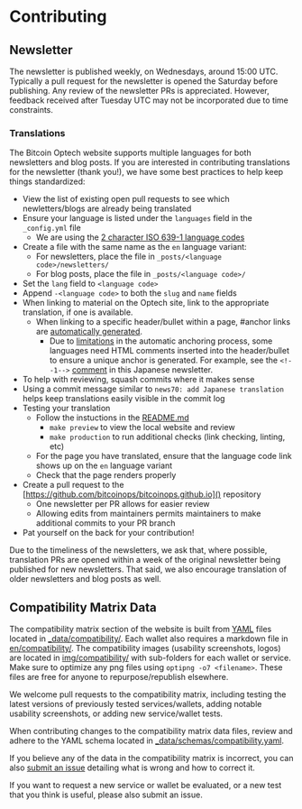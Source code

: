 # Contributing

## Newsletter

The newsletter is published weekly, on Wednesdays, around 15:00 UTC. Typically a
pull request for the newsletter is opened the Saturday before publishing. Any
review of the newsletter PRs is appreciated. However, feedback received after
Tuesday UTC may not be incorporated due to time constraints.

### Translations

The Bitcoin Optech website supports multiple languages for both newsletters and
blog posts. If you are interested in contributing translations for the
newsletter (thank you!), we have some best practices to help keep things
standardized:

- View the list of existing open pull requests to see which newletters/blogs
  are already being translated
- Ensure your language is listed under the `languages` field in the
  `_config.yml` file
  - We are using the [2 character ISO 639-1 language codes](https://en.wikipedia.org/wiki/List_of_ISO_639-1_codes)
- Create a file with the same name as the `en` language variant:
  - For newsletters, place the file in `_posts/<language code>/newsletters/`
  - For blog posts, place the file in `_posts/<language code>/`
- Set the `lang` field to `<language code>`
- Append `-<language code>` to both the `slug` and `name` fields
- When linking to material on the Optech site, link to the appropriate
  translation, if one is available.
  - When linking to a specific header/bullet within a page, #anchor links are [automatically generated](https://github.com/bitcoinops/bitcoinops.github.io/blob/master/_plugins/auto-anchor.rb).
      - Due to [limitations](https://github.com/bitcoinops/bitcoinops.github.io/pull/349)
        in the automatic anchoring process, some languages need HTML comments
        inserted into the header/bullet to ensure a unique anchor is generated.
        For example, see the `<!--1-->` [comment](https://github.com/bitcoinops/bitcoinops.github.io/commit/4e450d1a1f72219ec50ad91edae605647164d25d#diff-435f99f277721eff9e2f244149575f41R41)
        in this Japanese newsletter.
- To help with reviewing, squash commits where it makes sense
- Using a commit message similar to `news70: add Japanese translation` helps
  keep translations easily visible in the commit log
- Testing your translation
  - Follow the instuctions in the [README.md](https://github.com/bitcoinops/bitcoinops.github.io/blob/master/README.md)
    - `make preview` to view the local website and review
    - `make production` to run additional checks (link checking, linting, etc)
  - For the page you have translated, ensure that the language code link shows
    up on the `en` language variant
  - Check that the page renders properly
- Create a pull request to the
  [https://github.com/bitcoinops/bitcoinops.github.io]() repository
  - One newsletter per PR allows for easier review
  - Allowing edits from maintainers permits maintainers to make additional
    commits to your PR branch
- Pat yourself on the back for your contribution!

Due to the timeliness of the newsletters, we ask that, where possible,
translation PRs are opened within a week of the original newsletter being
published for new newsletters. That said, we also encourage translation of
older newsletters and blog posts as well.

## Compatibility Matrix Data

The compatibility matrix section of the website is built from
[YAML](https://yaml.org/) files located in [_data/compatibility/](_data/compatibility/).
Each wallet also requires a markdown file in
[en/compatibility/](en/compatibility/). The compatibility images (usability
screenshots, logos) are located in [img/compatibility/](img/compatibility/) with
sub-folders for each wallet or service. Make sure to optimize any png files using
`optipng -o7 <filename>`. These files are free for anyone to repurpose/republish
elsewhere.

We welcome pull requests to the compatibility matrix, including
testing the latest versions of previously tested services/wallets, adding notable
usability screenshots, or adding new service/wallet tests.

When contributing changes to the compatibility matrix data files, review and adhere to
the YAML schema located in [_data/schemas/compatibility.yaml](_data/schemas/compatibility.yaml).

If you believe any of the data in the compatibility matrix is incorrect, you
can also [submit an issue](../../issues/) detailing what is wrong and how to correct it.

If you want to request a new service or wallet be evaluated, or a new test that you
think is useful, please also submit an issue.
